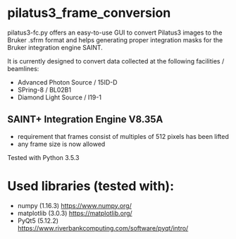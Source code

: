 # pilatus3_frame_conversion

pilatus3-fc.py offers an easy-to-use GUI to convert Pilatus3 images to the Bruker .sfrm format and helps generating proper integration masks for the Bruker integration engine SAINT.

It is currently designed to convert data collected at the following facilities / beamlines:
  - Advanced Photon Source / 15ID-D
  - SPring-8 / BL02B1
  - Diamond Light Source / I19-1

SAINT+ Integration Engine V8.35A
-
  - requirement that frames consist of multiples of 512 pixels has been lifted
  - any frame size is now allowed

Tested with Python 3.5.3

# Used libraries (tested with):
  - numpy (1.16.3) https://www.numpy.org/
  - matplotlib (3.0.3) https://matplotlib.org/
  - PyQt5 (5.12.2) https://www.riverbankcomputing.com/software/pyqt/intro/
